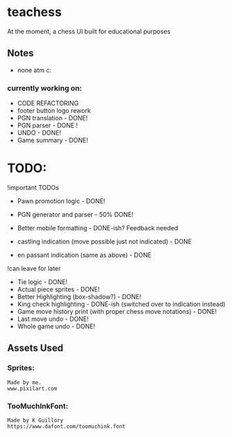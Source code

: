 # teachess
At the moment, a chess UI built for educational purposes
## Notes
- none atm c:
### currently working on:
- CODE REFACTORING
- footer button logo rework
- PGN translation - DONE!
- PGN parser - DONE !
- UNDO - DONE!
- Game summary - DONE!
# TODO:
!important TODOs
- Pawn promotion logic - DONE!
- PGN generator and parser - 50% DONE!
- Better mobile formatting - DONE-ish? Feedback needed

- castling indication (move possible just not indicated) - DONE
- en passant indication (same as above) - DONE

!can leave for later
- Tie logic - DONE!
- Actual piece sprites - DONE!
- Better Highlighting (box-shadow?) - DONE!
- King check highlighting - DONE-ish (switched over to indication instead)
- Game move history print (with proper chess move notations) - DONE!
- Last move undo - DONE!
- Whole game undo - DONE!

## Assets Used
### Sprites:
    Made by me.
    www.pixilart.com
### TooMuchInkFont:
    Made by K Guillory
    https://www.dafont.com/toomuchink.font
